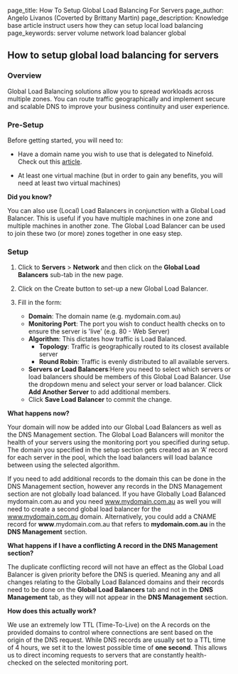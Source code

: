 page_title:       How To Setup Global Load Balancing For Servers
page_author:      Angelo Livanos (Coverted by Brittany Martin)
page_description: Knowledge base article instruct users how they can setup local load balancing
page_keywords:    server volume network load balancer global 

## How to setup global load balancing for servers

### Overview

Global Load Balancing solutions allow you to spread workloads across multiple zones. You can route traffic geographically and implement secure and scalable DNS to improve your business continuity and user experience.

### Pre-Setup

Before getting started, you will need to:

* Have a domain name you wish to use that is delegated to Ninefold. Check out this [article](http://www.ninefold.com/docs/networking/how_to_delegate_your_domain_to_ninefold).

* At least one virtual machine (but in order to gain any benefits, you will need at least two virtual machines)

__Did you know?__

You can also use (Local) Load Balancers in conjunction with a 
Global Load Balancer. This is useful if you have multiple 
machines in one zone and multiple machines in another zone. 
The Global Load Balancer can be used to join these two (or more) 
zones together in one easy step.

### Setup 

1. Click to __Servers__ > __Network__ and then click on the __Global Load Balancers__ sub-tab in the new page.

2. Click on the Create button to set-up a new Global Load Balancer.

3. Fill in the form:

	* __Domain__: The domain name (e.g. mydomain.com.au)
	* __Monitoring Port__: The port you wish to conduct health checks on to ensure the server is 'live' (e.g. 80 - Web Server)
	* __Algorithm__: This dictates how traffic is Load Balanced.
		* __Topology__: Traffic is geographically routed to its closest available server
		* __Round Robin__: Traffic is evenly distributed to all available servers.
	* __Servers or Load Balancers__:Here you need to select which servers or load balancers should be members of this Global Load Balancer. Use the dropdown menu and select your server or load balancer. Click __Add Another Server__ to add additional members.
	* Click __Save Load Balancer__ to commit the change.

__What happens now?__

Your domain will now be added into our Global Load Balancers as well as the DNS Management section.  The Global Load Balancers will monitor the health of your servers using the monitoring port you specified during setup.  The domain you specified in the setup section gets created as an ‘A’ record for each server in the pool, which the load balancers will load balance between using the selected algorithm. 

If you need to add additional records to the domain this can be done in the DNS Management section, however any records in the DNS Management section are not globally load balanced. If you have Globally Load Balanced mydomain.com.au and you need www.mydomain.com.au as well you will need to create a second global load balancer for the www.mydomain.com.au domain.  Alternatively, you could add a CNAME record for __www__.mydomain.com.au that refers to __mydomain.com.au__ in the __DNS Management__ section.

__What happens if I have a conflicting A record in the DNS Management section?__

The duplicate conflicting record will not have an effect as the Global Load Balancer is given priority before the DNS is queried. Meaning any and all changes relating to the Globally Load Balanced domains and their records need to be done on the __Global Load Balancers__ tab and not in the __DNS Management__ tab, as they will not appear in the __DNS Management__ section.

__How does this actually work?__

We use an extremely low TTL (Time-To-Live) on the A records on the provided domains to control where connections are sent based on the origin of the DNS request. While DNS records are usually set to a TTL time of 4 hours, we set it to the lowest possible time of __one second__. This allows us to direct incoming requests to servers that are constantly health-checked on the selected monitoring port.
